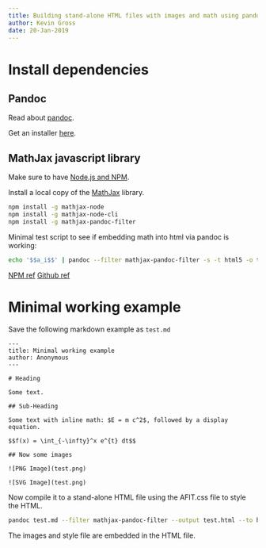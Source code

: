 ```yaml
---
title: Building stand-alone HTML files with images and math using pandoc and MathJax
author: Kevin Gross
date: 20-Jan-2019
---
```


# Install dependencies

## Pandoc
Read about [pandoc](https://pandoc.org).

Get an installer [here](https://github.com/jgm/pandoc/releases).

## MathJax javascript library

Make sure to have [Node.js and NPM](https://nodejs.org/en/).

Install a local copy of the [MathJax](https://www.mathjax.org) library.

```bash
npm install -g mathjax-node
npm install -g mathjax-node-cli
npm install -g mathjax-pandoc-filter
```

Minimal test script to see if embedding math into html via pandoc is working:

```bash
echo '$$a_i$$' | pandoc --filter mathjax-pandoc-filter -s -t html5 -o test.html
```

[NPM ref](https://www.npmjs.com/package/mathjax-pandoc-filter)
[Github ref](https://github.com/lierdakil/mathjax-pandoc-filter)

# Minimal working example

Save the following markdown example as `test.md`

```
---
title: Minimal working example
author: Anonymous
---

# Heading

Some text.

## Sub-Heading

Some text with inline math: $E = m c^2$, followed by a display equation.

$$f(x) = \int_{-\infty}^x e^{t} dt$$

## Now some images

![PNG Image](test.png)

![SVG Image](test.png)
```

Now compile it to a stand-alone HTML file using the AFIT.css file to style the HTML.

```bash
pandoc test.md --filter mathjax-pandoc-filter --output test.html --to html5 --from markdown --standalone --self-contained --css AFIT.css
```

The images and style file are embedded in the HTML file.
